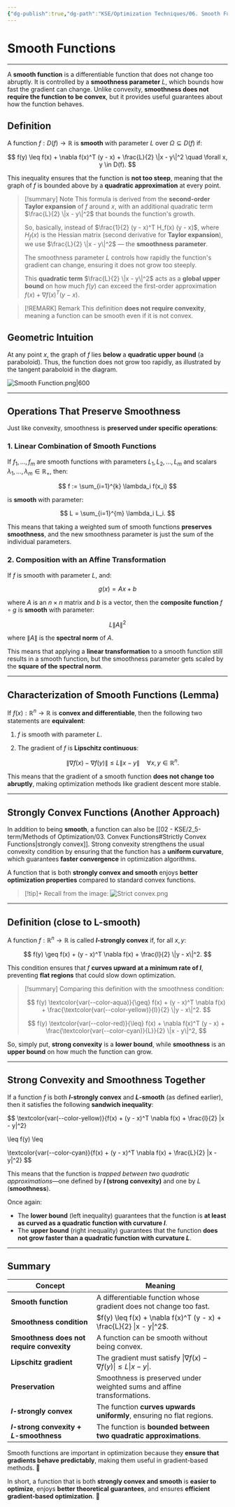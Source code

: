 ```yaml
---
{"dg-publish":true,"dg-path":"KSE/Optimization Techniques/06. Smooth Functions.md","permalink":"/kse/optimization-techniques/06-smooth-functions/","tags":["kse","math/calculus"],"created":"2025-03-09T14:48:22.157+02:00","updated":"2025-03-09T16:14:25.471+02:00"}
---
```



# Smooth Functions

---

A **smooth function** is a differentiable function that does not change too abruptly. It is controlled by a **smoothness parameter** $L$, which bounds how fast the gradient can change. Unlike convexity, **smoothness does not require the function to be convex**, but it provides useful guarantees about how the function behaves.

## Definition

A function $f: D(f) \to \mathbb{R}$ is **smooth** with parameter $L$ over $\Omega \subseteq D(f)$ if:

$$
f(y) \leq f(x) + \nabla f(x)^T (y - x) + \frac{L}{2} \|x - y\|^2 \quad \forall x, y \in D(f).
$$

This inequality ensures that the function is **not too steep**, meaning that the graph of $f$ is bounded above by a **quadratic approximation** at every point.

> [!summary] Note
> This formula is derived from the **second-order Taylor expansion** of $f$ around $x$, with an additional quadratic term $\frac{L}{2} \|x - y\|^2$ that bounds the function's growth.
>
> So, basically, instead of $\frac{1}{2} (y - x)^T H_f(x) (y - x)$, where $H_f(x)$ is the Hessian matrix (second derivative for **Taylor expansion**), we use $\frac{L}{2} \|x - y\|^2$ — the **smoothness parameter**.
>
> The smoothness parameter $L$ controls how rapidly the function's gradient can change, ensuring it does not grow too steeply.
>
> This **quadratic term** $\frac{L}{2} \|x - y\|^2$ acts as a **global upper bound** on how much $f(y)$ can exceed the first-order approximation $f(x) + \nabla f(x)^T (y - x)$.

> [!REMARK] Remark
> This definition **does not require convexity**, meaning a function can be smooth even if it is not convex.

## Geometric Intuition

At any point $x$, the graph of $f$ lies **below** a **quadratic upper bound** (a paraboloid). Thus, the function does not grow too rapidly, as illustrated by the tangent paraboloid in the diagram.

![Smooth Function.png|600](/img/user/assets/Smooth%20Function.png)

---

## Operations That Preserve Smoothness

Just like convexity, smoothness is **preserved under specific operations**:

### 1. Linear Combination of Smooth Functions

If $f_1, \dots, f_m$ are smooth functions with parameters $L_1, L_2, \dots, L_m$ and scalars $\lambda_1, \dots, \lambda_m \in \mathbb{R}_+$, then:

$$
f := \sum_{i=1}^{k} \lambda_i f(x_i)
$$

is **smooth** with parameter:

$$
L = \sum_{i=1}^{m} \lambda_i L_i.
$$

This means that taking a weighted sum of smooth functions **preserves smoothness**, and the new smoothness parameter is just the sum of the individual parameters.

### 2. Composition with an Affine Transformation

If $f$ is smooth with parameter $L$, and:

$$
g(x) = Ax + b
$$

where $A$ is an $n \times n$ matrix and $b$ is a vector, then the **composite function** $f \circ g$ is **smooth** with parameter:

$$
L \|A\|^2
$$

where $\|A\|$ is the **spectral norm** of $A$.

This means that applying a <strong><span style="color: var(--color-purple);">linear transformation</span></strong> to a smooth function still results in a smooth function, but the smoothness parameter gets scaled by the <strong><span style="color: var(--color-aqua);">square of the spectral norm</span></strong>.

---

## Characterization of Smooth Functions (Lemma)

If $f(x): \mathbb{R}^n \to \mathbb{R}$ is **convex and differentiable**, then the following two statements are **equivalent**:

1. $f$ is smooth with parameter $L$.
2. The gradient of $f$ is **Lipschitz continuous**:

   $$
   \|\nabla f(x) - \nabla f(y)\| \leq L \|x - y\| \quad \forall x, y \in \mathbb{R}^n.
   $$

This means that the gradient of a smooth function <strong><span style="color: var(--color-aqua);">does not change too abruptly</span></strong>, making optimization methods like gradient descent more stable.

---

## Strongly Convex Functions (Another Approach)

In addition to being **smooth**, a function can also be [[02 - KSE/2_5-term/Methods of Optimization/03. Convex Functions#Strictly Convex Functions\|strongly convex]]. Strong convexity strengthens the usual convexity condition by ensuring that the function has a **uniform curvature**, which guarantees **faster convergence** in optimization algorithms.

A function that is both **strongly convex and smooth** enjoys <strong><span style="color: var(--color-aqua);">better optimization properties</span></strong> compared to standard convex functions.

> [!tip]+ Recall from the image:
> ![Strict convex.png](/img/user/assets/Strict%20convex.png)

---

## Definition (close to L-smooth)

A function $f: \mathbb{R}^n \to \mathbb{R}$ is called **$l$-strongly convex** if, for all $x, y$:

$$
f(y) \geq f(x) + (y - x)^T \nabla f(x) + \frac{l}{2} \|y - x\|^2.
$$

This condition ensures that $f$ **curves upward at a minimum rate of $l$**, preventing <strong><span style="color: var(--color-cyan);">flat regions</span></strong> that could slow down optimization.

> [!summary] Comparing this definition with the smoothness condition:
>
> $$
> f(y) \textcolor{var(--color-aqua)}{\geq} f(x) + (y - x)^T \nabla f(x) + \frac{\textcolor{var(--color-yellow)}{l}}{2} \|y - x\|^2.
> $$
>
> $$
> f(y) \textcolor{var(--color-red)}{\leq} f(x) + \nabla f(x)^T (y - x) + \frac{\textcolor{var(--color-cyan)}{L}}{2} \|x - y\|^2,
> $$

So, simply put, **strong convexity** is a <strong><span style="color: var(--color-aqua);">lower bound</span></strong>, while <strong><span style="color: var(--color-cyan);">smoothness</span></strong> is an <strong><span style="color: var(--color-red);">upper bound</span></strong> on how much the function can grow.

---

## Strong Convexity and Smoothness Together

If a function $f$ is both **$l$-strongly convex** and **$L$-smooth** (as defined earlier), then it satisfies the following **sandwich inequality**:

$$
\textcolor{var(--color-yellow)}{f(x) + (y - x)^T \nabla f(x) + \frac{l}{2} \|x - y\|^2}

\leq
f(y)
\leq

\textcolor{var(--color-cyan)}{f(x) + (y - x)^T \nabla f(x) + \frac{L}{2} \|x - y\|^2}
$$

This means that the function is _trapped between two quadratic approximations_—one defined by **$l$ (strong convexity)** and one by $L$ (<strong><span style="color: var(--color-cyan);">smoothness</span></strong>).

Once again:

- The <strong><span style="color: var(--color-aqua);">lower bound</span></strong> (left inequality) guarantees that the function is **at least as curved as a quadratic function with curvature $l$**.
- The <strong><span style="color: var(--color-red);">upper bound</span></strong> (right inequality) guarantees that the function **does not grow faster than a quadratic function with curvature $L$**.

---

## Summary

| Concept                                   | Meaning                                                                     |
| ----------------------------------------- | --------------------------------------------------------------------------- |
| **Smooth function**                       | A differentiable function whose gradient does not change too fast.          |
| **Smoothness condition**                  | $f(y) \leq f(x) + \nabla f(x)^T (y - x) + \frac{L}{2} \|x - y\|^2$.         |
| **Smoothness does not require convexity** | A function can be smooth without being convex.                              |
| **Lipschitz gradient**                    | The gradient must satisfy $\|\nabla f(x) - \nabla f(y)\| \leq L \|x - y\|$. |
| **Preservation**                          | Smoothness is preserved under weighted sums and affine transformations.     |
| **$l$-strongly convex**                   | The function **curves upwards uniformly**, ensuring no flat regions.        |
| **$l$-strong convexity + $L$-smoothness** | The function is **bounded between two quadratic approximations**.           |

Smooth functions are important in optimization because they **ensure that gradients behave predictably**, making them useful in gradient-based methods. 🚀

In short, a function that is both **strongly convex and smooth** is **easier to optimize**, enjoys **better theoretical guarantees**, and ensures **efficient gradient-based optimization**. 🚀
